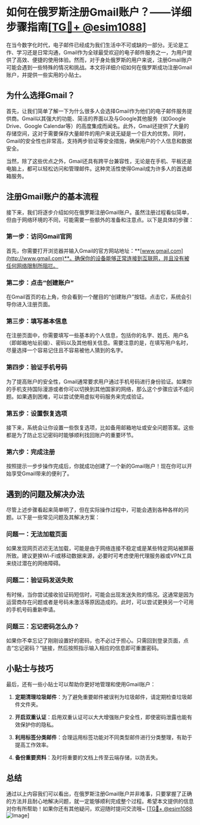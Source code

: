 # 如何在俄罗斯注册Gmail账户？——详细步骤指南[[TG💪+ @esim1088](https://t.me/s/esim1088)]

在当今数字化时代，电子邮件已经成为我们生活中不可或缺的一部分。无论是工作、学习还是日常沟通，Gmail作为全球最受欢迎的电子邮件服务之一，为用户提供了高效、便捷的使用体验。然而，对于身处俄罗斯的用户来说，注册Gmail账户可能会遇到一些特殊的情况和挑战。本文将详细介绍如何在俄罗斯成功注册Gmail账户，并提供一些实用的小贴士。

## 为什么选择Gmail？

首先，让我们简单了解一下为什么很多人会选择Gmail作为他们的电子邮件服务提供商。Gmail以其强大的功能、简洁的界面以及与Google其他服务（如Google Drive、Google Calendar等）的高度集成而闻名。此外，Gmail还提供了大量的存储空间，这对于需要保存大量邮件的用户来说无疑是一个巨大的优势。同时，Gmail的安全性也非常高，支持两步验证等安全措施，确保用户的个人信息和数据安全。

当然，除了这些优点之外，Gmail还具有跨平台兼容性，无论是在手机、平板还是电脑上，都可以轻松访问和管理邮件。这种灵活性使得Gmail成为许多人的首选邮箱服务。

## 注册Gmail账户的基本流程

接下来，我们将逐步介绍如何在俄罗斯注册Gmail账户。虽然注册过程看似简单，但由于网络环境的不同，可能需要一些额外的准备和注意点。以下是具体的步骤：

### 第一步：访问Gmail官网

首先，你需要打开浏览器并输入Gmail的官方网站地址：**[www.gmail.com](http://www.gmail.com)**。确保你的设备能够正常连接到互联网，并且没有被任何网络限制所阻拦。

### 第二步：点击“创建账户”

在Gmail首页的右上角，你会看到一个醒目的“创建账户”按钮。点击它，系统会引导你进入注册页面。

### 第三步：填写基本信息

在注册页面中，你需要填写一些基本的个人信息，包括你的名字、姓氏、用户名（即邮箱地址前缀）、密码以及其他相关信息。需要注意的是，在填写用户名时，尽量选择一个容易记住且不容易被他人猜到的名字。

### 第四步：验证手机号码

为了提高账户的安全性，Gmail通常要求用户通过手机号码进行身份验证。如果你的手机支持国际漫游或者你可以切换到其他国家的网络，那么这个步骤应该不成问题。如果遇到困难，可以尝试使用虚拟号码服务来完成验证。

### 第五步：设置恢复选项

接下来，系统会让你设置一些恢复选项，比如备用邮箱地址或安全问题答案。这些都是为了防止忘记密码时能够顺利找回账户的重要环节。

### 第六步：完成注册

按照提示一步步操作完成后，你就成功创建了一个新的Gmail账户！现在你可以开始享受Gmail带来的便利了。

## 遇到的问题及解决办法

尽管上述步骤看起来简单明了，但在实际操作过程中，可能会遇到各种各样的问题。以下是一些常见问题及其解决方案：

### 问题一：无法加载页面

如果发现网页迟迟无法加载，可能是由于网络连接不稳定或是某些特定网站被屏蔽所致。建议更换Wi-Fi或移动数据来源，必要时可考虑使用代理服务器或VPN工具来绕过潜在的网络障碍。

### 问题二：验证码发送失败

有时候，当你尝试接收验证码短信时，可能会出现发送失败的情况。这通常是因为运营商存在问题或者是号码未激活等原因造成的。此时，可以尝试更换另一个可用的手机号码重新申请。

### 问题三：忘记密码怎么办？

如果你不幸忘记了刚刚设置好的密码，也不必过于担心。只需回到登录页面，点击“忘记密码？”链接，然后按照指示输入相应的信息即可重置密码。

## 小贴士与技巧

最后，还有一些小贴士可以帮助你更好地管理和使用Gmail账户：

1. **定期清理垃圾邮件**：为了避免重要邮件被误判为垃圾邮件，请定期检查垃圾邮件文件夹。
   
2. **开启双重认证**：启用双重认证可以大大增强账户安全性，即使密码泄露也能有效保护你的隐私。

3. **利用标签分类邮件**：合理运用标签功能对不同类型邮件进行分类整理，有助于提高工作效率。

4. **备份重要资料**：及时将重要的文档上传至云端存储，以防丢失。

## 总结

通过以上内容我们可以看出，在俄罗斯注册Gmail账户并非难事，只要掌握了正确的方法并且耐心地解决问题，就一定能够顺利完成整个过程。希望本文提供的信息对你有所帮助！如果你还有其他疑问，欢迎随时提问交流哦~ [[TG💪+ @esim1088](https://t.me/s/esim1088) ![Image](https://i.postimg.cc/4NQfJmqS/Snipaste-2025-05-13-00-14-12.png)]